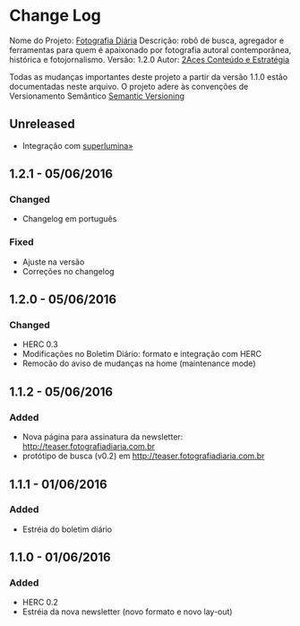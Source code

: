 # Change Log

Nome do Projeto: [Fotografia Diária](https://www.fotografiadiaria.com.br)
Descrição: robô de busca, agregador e ferramentas para quem é apaixonado por fotografia autoral contemporânea, histórica e fotojornalismo.
Versão: 1.2.0
Autor: [2Aces Conteúdo e Estratégia](http://www.2aces.com.br)

Todas as mudanças importantes deste projeto a partir da versão 1.1.0 estão documentadas neste arquivo.
O projeto adere às convenções de Versionamento Semântico [Semantic Versioning](http://semver.org/)

## Unreleased
- Integração com [superlumina»](http://www.superlumina.com.br) 

## 1.2.1 - 05/06/2016
### Changed
- Changelog em português

### Fixed
- Ajuste na versão
- Correções no changelog

## 1.2.0 - 05/06/2016
### Changed
- HERC 0.3
- Modificações no Boletim Diário: formato e integração com HERC
- Remocão do aviso de mudanças na home (maintenance mode)

## 1.1.2 - 05/06/2016
### Added
- Nova página para assinatura da newsletter: http://teaser.fotografiadiaria.com.br
- protótipo de busca (v0.2) em http://teaser.fotografiadiaria.com.br

## 1.1.1 - 01/06/2016
### Added
- Estréia do boletim diário

## 1.1.0 - 01/06/2016
### Added
- HERC 0.2
- Estréia da nova newsletter (novo formato e novo lay-out)






